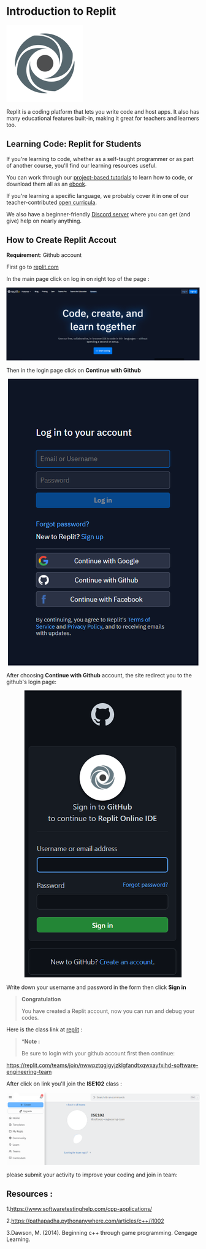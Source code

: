 # Introduction to Replit

<img src="assets/800px-Repl.it_logo.svg.png" width="200" height="200" />

Replit is a coding platform that lets you write code and host apps. It also has many educational features built-in, making it great for teachers and learners too.

## Learning Code: Replit for Students
If you're learning to code, whether as a self-taught programmer or as part of another course, you'll find our learning resources useful.

You can work through our [project-based tutorials](https://docs.replit.com/tutorials/00-overview) to learn how to code, or download them all as an [ebook](https://www.codewithreplit.com/).

If you're learning a specific language, we probably cover it in one of our teacher-contributed [open curricula](https://docs.replit.com/teaching-curriculum/intro-teaching-curriculum).

We also have a beginner-friendly [Discord server](https://discord.util.repl.co/join) where you can get (and give) help on nearly anything.

## How to Create Replit Accout

**Requirement**: Github account

First go to [replit.com](https://replit.com/)

In the main page click on log in on right top of the page : 

<p align="center">
<img src="assets/Main.png"/>
</p>

Then in the login page click on **Continue with Github**

<p align="center">
<img src="assets/Login.png"/>
</p>

After choosing **Continue with Github** account, the site redirect you to the github's login page: 

<p align="center">
<img src="assets/Github.png"/>
</p>

Write down your username and password in the form then click **Sign in**

> **Congratulation**
> 
> You have created a Replit account, now you can run and debug your codes.

Here is the class link at [replit](http://replit.com) :

> ***Note :**
> 
> Be sure to login with your github account first then continue:

https://replit.com/teams/join/nwwpztqgjgyjzklgfandtxqwxayfxihd-software-engineering-team

After click on link you'll join the **ISE102** class :

<p align="center">
<img src="assets/Team.png"/>
</p>

please submit your activity to improve your coding and join in team:


## Resources : 

1.https://www.softwaretestinghelp.com/cpp-applications/

2.https://pathapadha.pythonanywhere.com/articles/c++/i1002

3.Dawson, M. (2014). Beginning c++ through game programming. Cengage Learning.
